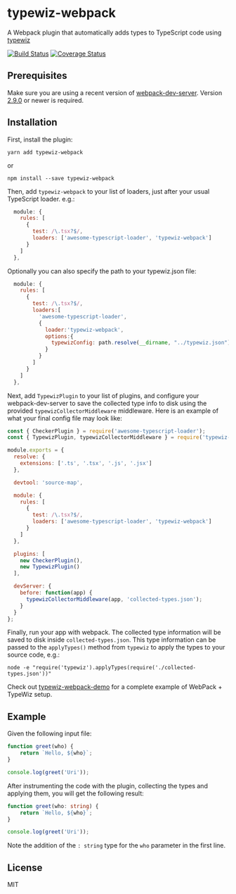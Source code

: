 # typewiz-webpack

A Webpack plugin that automatically adds types to TypeScript code using [typewiz](https://www.npmjs.com/package/typewiz)

[![Build Status](https://travis-ci.org/urish/typewiz.png?branch=master)](https://travis-ci.org/urish/typewiz)
[![Coverage Status](https://coveralls.io/repos/github/urish/typewiz/badge.svg?branch=master)](https://coveralls.io/github/urish/typewiz?branch=master)

## Prerequisites 

Make sure you are using a recent version of [webpack-dev-server](https://github.com/webpack/webpack-dev-server). Version [2.9.0](https://github.com/webpack/webpack-dev-server/releases/tag/v2.9.0) or newer is required.

## Installation

First, install the plugin:

    yarn add typewiz-webpack

or

    npm install --save typewiz-webpack

Then, add `typewiz-webpack` to your list of loaders, just after your usual TypeScript loader. e.g.:

```javascript
  module: {
    rules: [
      {
        test: /\.tsx?$/,
        loaders: ['awesome-typescript-loader', 'typewiz-webpack']
      }
    ]
  },
```

Optionally you can also specify the path to your typewiz.json file:

```javascript
  module: {
    rules: [
      {
        test: /\.tsx?$/,
        loaders:[
          'awesome-typescript-loader',
          {
            loader:'typewiz-webpack',
            options:{
              typewizConfig: path.resolve(__dirname, "../typewiz.json")
            }
          }
        ]
      }
    ]
  },
```

Next, add `TypewizPlugin` to your list of plugins, and configure
your webpack-dev-server to save the collected type info to disk using the provided `typewizCollectorMiddleware` middleware. Here is an example of what your final config file may look like:

```javascript
const { CheckerPlugin } = require('awesome-typescript-loader');
const { TypewizPlugin, typewizCollectorMiddleware } = require('typewiz-webpack');

module.exports = {
  resolve: {
    extensions: ['.ts', '.tsx', '.js', '.jsx']
  },

  devtool: 'source-map',

  module: {
    rules: [
      {
        test: /\.tsx?$/,
        loaders: ['awesome-typescript-loader', 'typewiz-webpack']
      }
    ]
  },

  plugins: [
    new CheckerPlugin(),
    new TypewizPlugin()
  ],

  devServer: {
    before: function(app) {
      typewizCollectorMiddleware(app, 'collected-types.json');
    }
  }
};
```

Finally, run your app with webpack. The collected type information will be saved to disk inside `collected-types.json`. This type information can be passed to the `applyTypes()` method from `typewiz` to apply the types to your source code, e.g.:

```
node -e "require('typewiz').applyTypes(require('./collected-types.json'))"
```

Check out [typewiz-webpack-demo](https://github.com/urish/typewiz-webpack-demo) for a complete example of WebPack + TypeWiz setup.

## Example

Given the following input file:

```typescript
function greet(who) {
    return `Hello, ${who}`;
}

console.log(greet('Uri'));
```

After instrumenting the code with the plugin, collecting the types and applying them, you will get the following result:

```typescript
function greet(who: string) {
    return `Hello, ${who}`;
}

console.log(greet('Uri'));
```

Note the addition of the `: string` type for the `who` parameter in the first line.

## License

MIT
